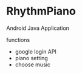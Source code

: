 # RhythmPiano

Android Java Application

functions
- google login API
- piano setting
- choose music
